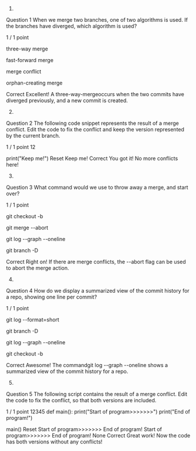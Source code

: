 1.
Question 1
When we merge two branches, one of two algorithms is used. If the branches have diverged, which algorithm is used?

1 / 1 point

three-way merge


fast-forward merge


merge conflict


orphan-creating merge

Correct
Excellent! A three-way-mergeoccurs when the two commits have diverged previously, and a new commit is created.

2.
Question 2
The following code snippet represents the result of a merge conflict. Edit the code to fix the conflict and keep the version represented by the current branch.

1 / 1 point
12
    
print("Keep me!")
Reset
Keep me!
Correct
You got it! No more conflicts here!

3.
Question 3
What command would we use to throw away a merge, and start over? 

1 / 1 point

git checkout -b <branch>


git merge --abort


git log --graph --oneline 


git branch -D <name>

Correct
Right on! If there are merge conflicts, the --abort flag can be used to abort the merge action.

4.
Question 4
How do we display a summarized view of the commit history for a repo, showing one line per commit? 

1 / 1 point

git log --format=short 


git branch -D <name>


git log --graph --oneline 


git checkout -b <branch>

Correct
Awesome! The commandgit log --graph --oneline shows a summarized view of the commit history for a repo.

5.
Question 5
The following script contains the result of a merge conflict. Edit the code to fix the conflict, so that both versions are included.

1 / 1 point
12345
def main():
    print("Start of program>>>>>>>")
    print("End of program!")

main()
Reset
Start of program>>>>>>>
End of program!
Start of program>>>>>>>
End of program!
None
Correct
Great work! Now the code has both versions without any
conflicts!